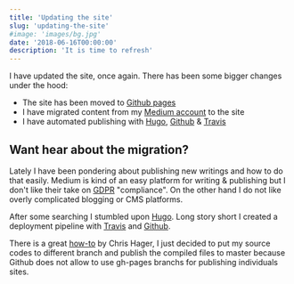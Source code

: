```yaml
---
title: 'Updating the site'
slug: 'updating-the-site'
#image: 'images/bg.jpg'
date: '2018-06-16T00:00:00'
description: 'It is time to refresh'
---
```


I have updated the site, once again. There has been some bigger changes under
the hood:

  * The site has been moved to [Github pages](https://pages.github.com/)
  * I have migrated content from my [Medium account](https://medium.com/@varjoinen)
    to the site
  * I have automated publishing with [Hugo](https://gohugo.io/),
    [Github](https://github.com/) & [Travis](https://travis-ci.org/)

## Want hear about the migration?

Lately I have been pondering about publishing new writings and how to do that
easily. Medium is kind of an easy platform for writing & publishing but I don't
like their take on [GDPR](https://www.eugdpr.org/) "compliance". On the other
hand I do not like overly complicated blogging or CMS platforms.

After some searching I stumbled upon [Hugo](https://gohugo.io/). Long story
short I created a deployment pipeline with [Travis](https://travis-ci.org/)
and [Github](https://github.com/).

There is a great [how-to](https://www.metachris.com/2017/04/continuous-deployment-hugo---travis-ci--github-pages/)
by Chris Hager, I just decided to put my source codes to different branch and
publish the compiled files to master because Github does not allow to use
gh-pages branchs for publishing individuals sites.